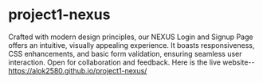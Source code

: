 # project1-nexus
Crafted with modern design principles, our NEXUS Login and Signup Page offers an intuitive, visually appealing experience. It boasts responsiveness, CSS enhancements, and basic form validation, ensuring seamless user interaction. Open for collaboration and feedback. 
Here is the live website--   https://alok2580.github.io/project1-nexus/
